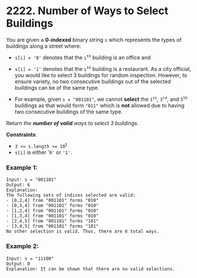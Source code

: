 # 2222. Number of Ways to Select Buildings

You are given a **0-indexed** binary string `s` which represents the types of buildings along a street where:

- `s[i] = '0'` denotes that the <code>i<sup>th</sup></code> building is an office and
- `s[i] = '1'` denotes that the <code>i<sup>th</sup></code> building is a restaurant.
As a city official, you would like to select 3 buildings for random inspection. However, to ensure variety, no two consecutive buildings out of the selected buildings can be of the same type.

- For example, given `s = "001101"`, we cannot **select** the <code>1<sup>st</sup></code>, <code>3<sup>rd</sup></code>, and <code>5<sup>th</sup></code> buildings as that would form `"011"` which is **not** allowed due to having two consecutive buildings of the same type.

Return *the **number of valid** ways to select 3 buildings.*

**Constraints**:
- <code>3 <= s.length <= 10<sup>5</sup></code>
- `s[i]` is either '`0'` or `'1'`.

### Example 1:
```
Input: s = "001101"
Output: 6
Explanation: 
The following sets of indices selected are valid:
- [0,2,4] from "001101" forms "010"
- [0,3,4] from "001101" forms "010"
- [1,2,4] from "001101" forms "010"
- [1,3,4] from "001101" forms "010"
- [2,4,5] from "001101" forms "101"
- [3,4,5] from "001101" forms "101"
No other selection is valid. Thus, there are 6 total ways.
```

### Example 2:
```
Input: s = "11100"
Output: 0
Explanation: It can be shown that there are no valid selections.
```
